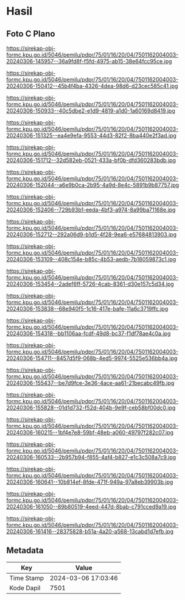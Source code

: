 # Hasil

## Foto C Plano

https://sirekap-obj-formc.kpu.go.id/5046/pemilu/pdpr/75/01/16/20/04/7501162004003-20240306-145957--36a9fd8f-f5fd-4975-ab15-38e64fcc95ce.jpg

https://sirekap-obj-formc.kpu.go.id/5046/pemilu/pdpr/75/01/16/20/04/7501162004003-20240306-150412--45b4f4ba-4326-4dea-98d6-d23cec585c41.jpg

https://sirekap-obj-formc.kpu.go.id/5046/pemilu/pdpr/75/01/16/20/04/7501162004003-20240306-150933--40c5dbe2-e1d9-4819-a1d0-1a60169d8419.jpg

https://sirekap-obj-formc.kpu.go.id/5046/pemilu/pdpr/75/01/16/20/04/7501162004003-20240306-151325--ea4e9efa-9553-44d3-82f2-8ba440e2f3ad.jpg

https://sirekap-obj-formc.kpu.go.id/5046/pemilu/pdpr/75/01/16/20/04/7501162004003-20240306-151712--32d582eb-0521-433a-bf0b-dfd360283bdb.jpg

https://sirekap-obj-formc.kpu.go.id/5046/pemilu/pdpr/75/01/16/20/04/7501162004003-20240306-152044--a6e9b0ca-2b95-4a9d-8e4c-5891b9b87757.jpg

https://sirekap-obj-formc.kpu.go.id/5046/pemilu/pdpr/75/01/16/20/04/7501162004003-20240306-152406--729b93b1-eeda-4bf3-a974-8a99ba71168e.jpg

https://sirekap-obj-formc.kpu.go.id/5046/pemilu/pdpr/75/01/16/20/04/7501162004003-20240306-152712--292a06d9-b1d5-4f28-9ea6-e57684813903.jpg

https://sirekap-obj-formc.kpu.go.id/5046/pemilu/pdpr/75/01/16/20/04/7501162004003-20240306-153109--408c154e-b85c-4b53-aedb-7b18059873c1.jpg

https://sirekap-obj-formc.kpu.go.id/5046/pemilu/pdpr/75/01/16/20/04/7501162004003-20240306-153454--2adef6ff-5726-4cab-8361-d30e157c5d34.jpg

https://sirekap-obj-formc.kpu.go.id/5046/pemilu/pdpr/75/01/16/20/04/7501162004003-20240306-153838--68e940f5-1c16-417e-bafe-11a6c3719ffc.jpg

https://sirekap-obj-formc.kpu.go.id/5046/pemilu/pdpr/75/01/16/20/04/7501162004003-20240306-154318--bb1106aa-fcdf-49d8-bc37-f1df78ae4c0a.jpg

https://sirekap-obj-formc.kpu.go.id/5046/pemilu/pdpr/75/01/16/20/04/7501162004003-20240306-154711--8457d5f9-068b-4ed5-9974-5525e536bb4a.jpg

https://sirekap-obj-formc.kpu.go.id/5046/pemilu/pdpr/75/01/16/20/04/7501162004003-20240306-155437--be7d9fce-3e36-4ace-aa61-21becabc49fb.jpg

https://sirekap-obj-formc.kpu.go.id/5046/pemilu/pdpr/75/01/16/20/04/7501162004003-20240306-155828--01d1d732-f52d-404b-9e9f-ceb58bf00dc0.jpg

https://sirekap-obj-formc.kpu.go.id/5046/pemilu/pdpr/75/01/16/20/04/7501162004003-20240306-160215--1bf4e7e8-59bf-48eb-a060-49797f282c07.jpg

https://sirekap-obj-formc.kpu.go.id/5046/pemilu/pdpr/75/01/16/20/04/7501162004003-20240306-160533--2b957b94-f855-4af4-b827-e1c3c508a7c9.jpg

https://sirekap-obj-formc.kpu.go.id/5046/pemilu/pdpr/75/01/16/20/04/7501162004003-20240306-160641--10b814ef-8fde-471f-949a-97a8eb39903b.jpg

https://sirekap-obj-formc.kpu.go.id/5046/pemilu/pdpr/75/01/16/20/04/7501162004003-20240306-161050--89b80519-4eed-447d-8bab-c791cced9a19.jpg

https://sirekap-obj-formc.kpu.go.id/5046/pemilu/pdpr/75/01/16/20/04/7501162004003-20240306-161416--28375828-b51a-4a20-a568-13cabd1d7efb.jpg


## Metadata

| Key        | Value               |
| ---------- | ------------------- |
| Time Stamp | 2024-03-06 17:03:46 |
| Kode Dapil | 7501                |



